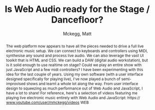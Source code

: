 --- 
title: "Is Web Audio ready for the Stage / Dancefloor?" 
abstract: "The web platform now appears to have all the pieces needed to drive a full live electronic music setup. We can connect to keyboards and controllers using MIDI, synthesise any sound and process live audio. We can also leverage the vast UI toolkit that is HTML and CSS. We can build a DAW (digital audio workstation), but is it solid enough to use realtime on stage? Could we play an entire show with just JavaScript and a few midi controllers? I have been experimenting with this idea for the last couple of years. Using my own software (with a user interface designed specifically for playing live), I've now played a bunch of semi-improvised shows and learnt a whole lot along the way. From user interface design to squeezing as much performance out of Web Audio and JavaScript, I have a lot to share! For reference, here's a selection of videos featuring me playing live electronic music entirely with Web Audio and JavaScript: https:// www.youtube.com/user/mmckegg/videos WEB" 
address: "London" 
author: "Mckegg, Matt"
webAuthor: "Matt Mckegg" 
booktitle: "Proceedings of the International Web Audio Conference" 
editor: "Thalmann, Florian and Ewert, Sebastian" 
month: "August"
pages: "" 
publisher: "Queen Mary University of London" 
series: "WAC '17"
track: "Talk"  
year: "2017" 
id: "2017_EA_30" 
tags: year2017
media: https://youtu.be/OpUeyRRPpCo?t=3715 
pdflink: /_data/papers/pdf/2017/2017_30.pdf
ISSN: 2663-5844
---